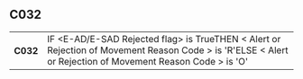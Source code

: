 ## C032
<table>
 <tr>
  <th>
   C032
  </th>
  <td>
   IF &lt;E-AD/E-SAD Rejected flag&gt; is TrueTHEN &lt; Alert or Rejection of Movement Reason Code &gt; is 'R'ELSE &lt; Alert or Rejection of Movement Reason Code &gt; is 'O'
  </td>
 </tr>
</table>
